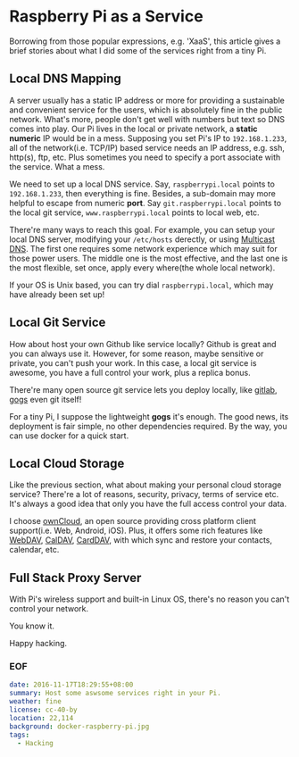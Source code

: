 Raspberry Pi as a Service
===
Borrowing from those popular expressions, e.g. 'XaaS', this article gives a brief stories about what I did some of the services right from a tiny Pi.

## Local DNS Mapping
A server usually has a static IP address or more for providing a sustainable and convenient service for the users, which is absolutely fine in the public network. What's more, people don't get well with numbers but text so DNS comes into play. Our Pi lives in the local or private network, a **static numeric** IP would be in a mess. Supposing you set Pi's IP to `192.168.1.233`, all of the network(i.e. TCP/IP) based service needs an IP address, e.g. ssh, http(s), ftp, etc. Plus sometimes you need to specify a port associate with the service. What a mess.

We need to set up a local DNS service. Say, `raspberrypi.local` points to `192.168.1.233`, then everything is fine. Besides, a sub-domain may more helpful to escape from numeric **port**. Say `git.raspberrypi.local` points to the local git service, `www.raspberrypi.local` points to local web, etc.

There're many ways to reach this goal. For example, you can setup your local DNS server, modifying your `/etc/hosts` derectly, or using [Multicast DNS][mDNS]. The first one requires some network experience which may suit for those power users. The middle one is the most effective, and the last one is the most flexible, set once, apply every where(the whole local network).

If your OS is Unix based, you can try dial `raspberrypi.local`, which may have already been set up!

## Local Git Service
How about host your own Github like service locally? Github is great and you can always use it. However, for some reason, maybe sensitive or private, you can't push your work. In this case, a local git service is awesome, you have a full control your work, plus a replica bonus.

There're many open source git service lets you deploy locally, like [gitlab][gitlab], [gogs][gogs] even git itself!

For a tiny Pi, I suppose the lightweight **gogs** it's enough. The good news, its deployment is fair simple, no other dependencies required. By the way, you can use docker for a quick start.

## Local Cloud Storage
Like the previous section, what about making your personal cloud storage service? There're a lot of reasons, security, privacy, terms of service etc. It's always a good idea that only you have the full access control your data.

I choose [ownCloud][ownCloud], an open source providing cross platform client support(i.e. Web, Android, iOS). Plus, it offers some rich features like [WebDAV][CalDAV], [CalDAV][CalDAV], [CardDAV][CardDAV], with which sync and restore your contacts, calendar, etc.

## Full Stack Proxy Server
With Pi's wireless support and built-in Linux OS, there's no reason you can't control your network.

You know it.


Happy hacking.

### EOF
```yaml
date: 2016-11-17T18:29:55+08:00
summary: Host some aswsome services right in your Pi.
weather: fine
license: cc-40-by
location: 22,114
background: docker-raspberry-pi.jpg
tags:
  - Hacking
```
[mDNS]: https://en.wikipedia.org/wiki/Multicast_DNS
[gitlab]: https://about.gitlab.com
[gogs]: https://github.com/gogits/gogs
[ownCloud]: https://owncloud.org/
[WebDAV]: https://en.wikipedia.org/wiki/WebDAV
[CalDAV]: https://en.wikipedia.org/wiki/CalDAV
[CardDAV]: https://en.wikipedia.org/wiki/CardDAV

